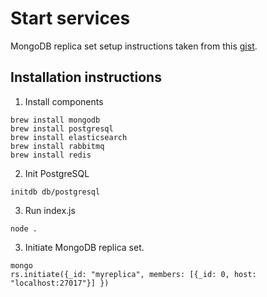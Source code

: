 # Start services

MongoDB replica set setup instructions taken from this [gist](https://gist.github.com/davisford/bb37079900888c44d2bbcb2c52a5d6e8).

## Installation instructions

1. Install components

```
brew install mongodb
brew install postgresql
brew install elasticsearch
brew install rabbitmq
brew install redis
```

2. Init PostgreSQL

```
initdb db/postgresql
```

3. Run index.js

```
node .
```

3. Initiate MongoDB replica set.

```
mongo
rs.initiate({_id: "myreplica", members: [{_id: 0, host: "localhost:27017"}] })
```
